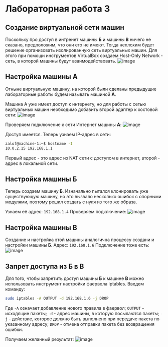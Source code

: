 # Лабораторная работа 3
## Создание виртуальной сети машин
Поскольку про доступ в интренет машины **Б** и машины **В** ничего не сказано, предположим, что они его не имеют. Тогда неплохим будет решение организовать изолированную сеть виртуальных машин. Для этого при помощи инструментов VirtualBox создаем Host-Only Network - сеть, в которой машины будут взаимодействовать.
![image](https://github.com/user-attachments/assets/aa3104a0-e0a2-4a24-ad26-c5877c52b58a)

## Настройка машины А
Отныне виртуальную машину, на которой были сделаны предыдущие лабораторные работы будем называть машиной **А**.

Машина А уже имеет доступ к интернету, но для работы с сетью виртуальных машин необходимо добавить второй адаптер к хостовой сети:
![image](https://github.com/user-attachments/assets/c615141e-3463-49e2-a504-145a2ef4da41)

Проверяем подключение к сети Интернет машины **А**:
![image](https://github.com/user-attachments/assets/379b20ea-c4a4-4ae3-b2b4-791d5c09c2d2)

Доступ имеется.
Теперь узнаем IP-адрес в сети:
```bash
zalof@machine-1:~$ hostname -I
10.0.2.15 192.168.1.1
```
Первый адрес - это адрес из NAT сети с доступом в интернет, второй - адрес в локальной сети.

## Настройка машины Б
Теперь создаем машину **Б**.
Изначально пытался клонировать уже существующую машину, но это вызвало несколько ошибок с опорными модулями, поэтому решил создать с нуля из того же образа.

Узнаем её адрес: `192.168.1.4`
Проверяем подключение:
![image](https://github.com/user-attachments/assets/c2947999-87f7-40b6-bb1a-03fb3c2c4eb1)

## Настройка машины В
Создание и настройка этой машины аналогична процессу создани и настройки машины **Б**.
Адрес: `192.168.1.6`
Подключение тоже есть:
![image](https://github.com/user-attachments/assets/b76097d8-f987-4faa-98b7-75735a943243)

## Запрет доступа из Б в В
Для того, чтобы запретить доступ машины **Б** к машине **В** можно использовать инструмент настройки фаервола iptables. 
Введем команду:
```bash
sudo iptables -A OUTPUT -d 192.168.1.6 -j DROP
```
Где `-A` означает добавление нового правила в фаервол;
`OUTPUT` - исходящие пакеты;
`-d` - адрес машины, в которую посылаются пакеты;
`-j` - действие, которое должно быть выполнено при передаче пакета по указанному адресу;
`DROP` - отмена отправки пакета без возвращения ошибки.

Получаем желанный результат:
![image](https://github.com/user-attachments/assets/86ede2fa-71d3-4977-9bc1-96f46fb25ff6)

